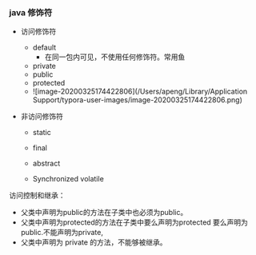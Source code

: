### java 修饰符

* 访问修饰符

  * default
    * 在同一包内可见，不使用任何修饰符。常用鱼
  * private
  * public
  * protected
  * ![image-20200325174422806](/Users/apeng/Library/Application Support/typora-user-images/image-20200325174422806.png)

* 非访问修饰符

  * static

  * final

  * abstract 

  * Synchronized  volatile

    

访问控制和继承：

* 父类中声明为public的方法在子类中也必须为public。
* 父类中声明为protected的方法在子类中要么声明为protected 要么声明为public.不能声明为private,
* 父类中声明为 private 的方法，不能够被继承。